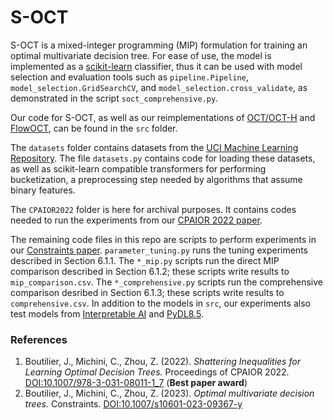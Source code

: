 # S-OCT
S-OCT is a mixed-integer programming (MIP) formulation for training an optimal
multivariate decision tree. For ease of use, the model is implemented as a
[scikit-learn](https://scikit-learn.org/stable/) classifier, thus it can be
used with model selection and evaluation tools such as `pipeline.Pipeline`,
`model_selection.GridSearchCV`, and `model_selection.cross_validate`, as
demonstrated in the script `soct_comprehensive.py`.

Our code for S-OCT, as well as our reimplementations of
[OCT/OCT-H](https://www.mit.edu/~dbertsim/papers/Machine%20Learning%20under%20a%20Modern%20Optimization%20Lens/Optimal_classification_trees_MachineLearning.pdf)
and [FlowOCT](https://arxiv.org/abs/2103.15965), can be found in the `src`
folder.

The `datasets` folder contains datasets from the
[UCI Machine Learning Repository](https://archive.ics.uci.edu/ml/index.php).
The file `datasets.py` contains code for loading these datasets, as well as
scikit-learn compatible transformers for performing bucketization, a
preprocessing step needed by algorithms that assume binary features.

The `CPAIOR2022` folder is here for archival purposes. It contains codes needed
to run the experiments from our
[CPAIOR 2022 paper](https://doi.org/10.1007/978-3-031-08011-1_7).

The remaining code files in this repo are scripts to perform experiments in our
[Constraints paper](https://doi.org/10.1007/s10601-023-09367-y).
`parameter_tuning.py` runs the tuning experiments described in Section 6.1.1.
The `*_mip.py` scripts run the direct MIP comparison described in Section 6.1.2;
these scripts write results to `mip_comparison.csv`. The `*_comprehensive.py`
scripts run the comprehensive comparison desribed in Section 6.1.3; these
scripts write results to `comprehensive.csv`. In addition to the models in
`src`, our experiments also test models from
[Interpretable AI](https://www.interpretable.ai/) and
[PyDL8.5](https://www.ijcai.org/Proceedings/2020/0750.pdf).

### References
1. Boutilier, J., Michini, C., Zhou, Z. (2022). *Shattering Inequalities for Learning Optimal Decision Trees.* Proceedings of CPAIOR 2022. [DOI:10.1007/978-3-031-08011-1_7](https://doi.org/10.1007/978-3-031-08011-1_7) (**Best paper award**)
2. Boutilier, J., Michini, C., Zhou, Z. (2023). *Optimal multivariate decision trees.* Constraints. [DOI:10.1007/s10601-023-09367-y](https://doi.org/10.1007/s10601-023-09367-y)
